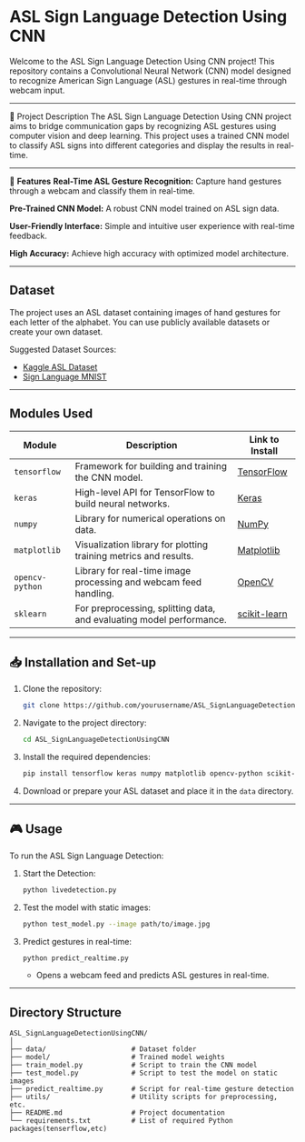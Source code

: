 # ASL Sign Language Detection Using CNN
Welcome to the ASL Sign Language Detection Using CNN project! This repository contains a Convolutional Neural Network (CNN) model designed to recognize American Sign Language (ASL) gestures in real-time through webcam input.

---
🌟 Project Description
The ASL Sign Language Detection Using CNN project aims to bridge communication gaps by recognizing ASL gestures using computer vision and deep learning. This project uses a trained CNN model to classify ASL signs into different categories and display the results in real-time.

---
🚀 **Features**
**Real-Time ASL Gesture Recognition:** Capture hand gestures through a webcam and classify them in real-time.

**Pre-Trained CNN Model:** A robust CNN model trained on ASL sign data.

**User-Friendly Interface:** Simple and intuitive user experience with real-time feedback.

**High Accuracy:** Achieve high accuracy with optimized model architecture.

---

## Dataset
The project uses an ASL dataset containing images of hand gestures for each letter of the alphabet. You can use publicly available datasets or create your own dataset.

Suggested Dataset Sources:
- [Kaggle ASL Dataset](https://www.kaggle.com/)
- [Sign Language MNIST](https://www.kaggle.com/datamunge/sign-language-mnist)

---

## Modules Used
| Module               | Description                                                                | Link to Install                                                              |
|----------------------|----------------------------------------------------------------------------|------------------------------------------------------------------------------|
| `tensorflow`         | Framework for building and training the CNN model.                        | [TensorFlow](https://pypi.org/project/tensorflow/)                           |
| `keras`              | High-level API for TensorFlow to build neural networks.                   | [Keras](https://pypi.org/project/keras/)                                    |
| `numpy`              | Library for numerical operations on data.                                | [NumPy](https://pypi.org/project/numpy/)                                    |
| `matplotlib`         | Visualization library for plotting training metrics and results.          | [Matplotlib](https://pypi.org/project/matplotlib/)                          |
| `opencv-python`      | Library for real-time image processing and webcam feed handling.          | [OpenCV](https://pypi.org/project/opencv-python/)                           |
| `sklearn`            | For preprocessing, splitting data, and evaluating model performance.      | [scikit-learn](https://pypi.org/project/scikit-learn/)                      |

---

## 📥 Installation and Set-up
1. Clone the repository:
    ```bash
    git clone https://github.com/yourusername/ASL_SignLanguageDetectionUsingCNN.git
    ```
2. Navigate to the project directory:
    ```bash
    cd ASL_SignLanguageDetectionUsingCNN
    ```
3. Install the required dependencies:
    ```bash
    pip install tensorflow keras numpy matplotlib opencv-python scikit-learn
    ```
4. Download or prepare your ASL dataset and place it in the `data` directory.

---

## 🎮 Usage
To run the ASL Sign Language Detection:

1. Start the Detection:
    ```bash
    python livedetection.py

    ```

2. Test the model with static images:
    ```bash
    python test_model.py --image path/to/image.jpg
    ```

3. Predict gestures in real-time:
    ```bash
    python predict_realtime.py
    ```
    - Opens a webcam feed and predicts ASL gestures in real-time.

---

## Directory Structure
```plaintext
ASL_SignLanguageDetectionUsingCNN/
│
├── data/                     # Dataset folder
├── model/                    # Trained model weights
├── train_model.py            # Script to train the CNN model
├── test_model.py             # Script to test the model on static images
├── predict_realtime.py       # Script for real-time gesture detection
├── utils/                    # Utility scripts for preprocessing, etc.
├── README.md                 # Project documentation
└── requirements.txt          # List of required Python packages(tenserflow,etc)
